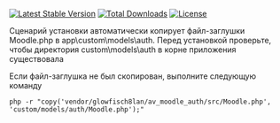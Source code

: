 [![Latest Stable Version](http://poser.pugx.org/glowfisch8lan/av_moodle_auth/v)](https://packagist.org/packages/glowfisch8lan/av_moodle_auth) 
[![Total Downloads](http://poser.pugx.org/glowfisch8lan/av_moodle_auth/downloads)](https://packagist.org/packages/glowfisch8lan/av_moodle_auth)
[![License](http://poser.pugx.org/glowfisch8lan/av_moodle_auth/license)](https://packagist.org/packages/glowfisch8lan/av_moodle_auth)

Сценарий установки автоматически копирует файл-заглушки Moodle.php в app\custom\models\auth.
Перед установкой проверьте, чтобы директория custom\models\auth в корне приложения существовала

Если файл-заглушка не был скопирован, выполните следующую команду
````
php -r "copy('vendor/glowfisch8lan/av_moodle_auth/src/Moodle.php', 'custom/models/auth/Moodle.php');"
````